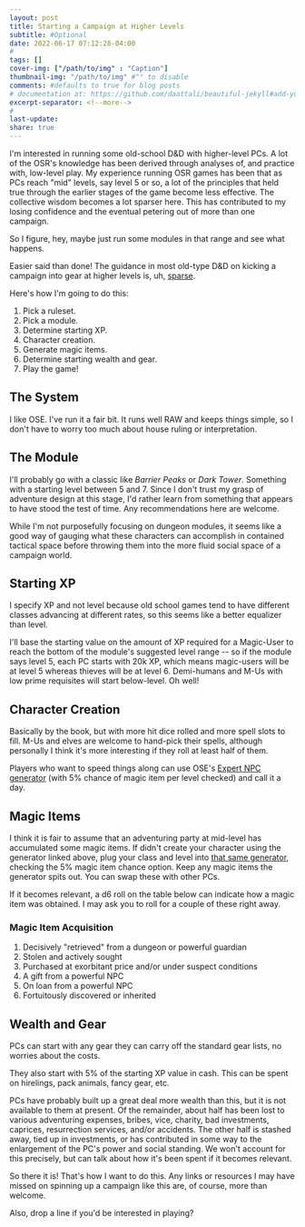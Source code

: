 ```yaml
---
layout: post
title: Starting a Campaign at Higher Levels 
subtitle: #Optional
date: 2022-06-17 07:12:28-04:00
#
tags: []
cover-img: ["/path/to/img" : "Caption"]
thumbnail-img: "/path/to/img" #"" to disable
comments: #defaults to true for blog posts
# documentation at: https://github.com/daattali/beautiful-jekyll#add-your-own-content
excerpt-separator: <!--more-->
#
last-update: 
share: true
---
```


I'm interested in running some old-school D&D with higher-level PCs. A lot of the OSR's knowledge has been derived through analyses of, and practice with, low-level play. My experience running OSR games has been that as PCs reach "mid" levels, say level 5 or so, a lot of the principles that held true through the earlier stages of the game become less effective. The collective wisdom becomes a lot sparser here. This has contributed to my losing confidence and the eventual petering out of more than one campaign.

So I figure, hey, maybe just run some modules in that range and see what happens. <!--more-->

Easier said than done! The guidance in most old-type D&D on kicking a campaign into gear at higher levels is, uh, [sparse](https://todistantlands.github.io/2022/05/30/fk-you-design.html).

Here's how I'm going to do this:

1. Pick a ruleset.
2. Pick a module. 
3. Determine starting XP.
4. Character creation.
5. Generate magic items.
6. Determine starting wealth and gear.
7. Play the game!

## The System
I like OSE. I've run it a fair bit. It runs well RAW and keeps things simple, so I don't have to worry too much about house ruling or interpretation.

## The Module
I'll probably go with a classic like *Barrier Peaks* or *Dark Tower*. Something with a starting level between 5 and 7. Since I don't trust my grasp of adventure design at this stage, I'd rather learn from something that appears to have stood the test of time. Any recommendations here are welcome.

While I'm not purposefully focusing on dungeon modules, it seems like a good way of gauging what these characters can accomplish in contained tactical space before throwing them into the more fluid social space of a campaign world.

## Starting XP
I specify XP and not level because old school games tend to have different classes advancing at different rates, so this seems like a better equalizer than level.

I'll base the starting value on the amount of XP required for a Magic-User to reach the bottom of the module's suggested level range -- so if the module says level 5, each PC starts with 20k XP, which means magic-users will be at level 5 whereas thieves will be at level 6. Demi-humans and M-Us with low prime requisites will start below-level. Oh well!

## Character Creation
Basically by the book, but with more hit dice rolled and more spell slots to fill. M-Us and elves are welcome to hand-pick their spells, although personally I think it's more interesting if they roll at least half of them.

Players who want to speed things along can use OSE's [Expert NPC generator](https://oldschoolessentials.necroticgnome.com/generators/single-npc-generator) (with 5% chance of magic item per level checked) and call it a day.

## Magic Items
I think it is fair to assume that an adventuring party at mid-level has accumulated some magic items. If didn't create your character using the generator linked above, plug your class and level into [that same generator](https://oldschoolessentials.necroticgnome.com/generators/single-npc-generator), checking the 5% magic item chance option. Keep any magic items the generator spits out. You can swap these with other PCs.

If it becomes relevant, a d6 roll on the table below can indicate how a magic item was obtained. I may ask you to roll for a couple of these right away.

### Magic Item Acquisition 
1. Decisively "retrieved" from a dungeon or powerful guardian
2. Stolen and actively sought
3. Purchased at exorbitant price and/or under suspect conditions
4. A gift from a powerful NPC
5. On loan from a powerful NPC
6. Fortuitously discovered or inherited

## Wealth and Gear
PCs can start with any gear they can carry off the standard gear lists, no worries about the costs.

They also start with 5% of the starting XP value in cash. This can be spent on hirelings, pack animals, fancy gear, etc.

PCs have probably built up a great deal more wealth than this, but it is not available to them at present. Of the remainder, about half has been lost to various adventuring expenses, bribes, vice, charity, bad investments, caprices, resurrection services, and/or accidents. The other half is stashed away, tied up in investments, or has contributed in some way to the enlargement of the PC's power and social standing. We won't account for this precisely, but can talk about how it's been spent if it becomes relevant.


So there it is! That's how I want to do this. Any links or resources I may have missed on spinning up a campaign like this are, of course, more than welcome.

Also, drop a line if you'd be interested in playing?